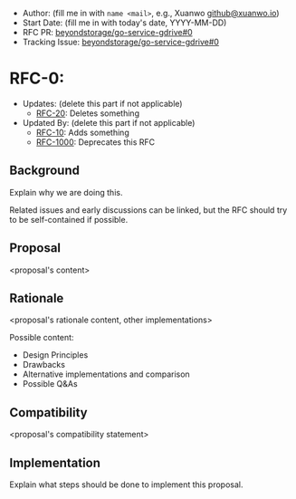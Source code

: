 - Author: (fill me in with `name <mail>`, e.g., Xuanwo <github@xuanwo.io>)
- Start Date: (fill me in with today's date, YYYY-MM-DD)
- RFC PR: [beyondstorage/go-service-gdrive#0](https://github.com/rgglez/go-service-gdrive/issues/0)
- Tracking Issue: [beyondstorage/go-service-gdrive#0](https://github.com/rgglez/go-service-gdrive/issues/0)

# RFC-0: <proposal name>

- Updates: (delete this part if not applicable)
  - [RFC-20](./20-abc): Deletes something
- Updated By: (delete this part if not applicable)
  - [RFC-10](./10-do-be-do-be-do): Adds something
  - [RFC-1000](./1000-lalala): Deprecates this RFC

## Background

Explain why we are doing this.

Related issues and early discussions can be linked, but the RFC should try to be self-contained if possible.

## Proposal

<proposal's content>

## Rationale

<proposal's rationale content, other implementations>

Possible content:

- Design Principles
- Drawbacks
- Alternative implementations and comparison
- Possible Q&As

## Compatibility

<proposal's compatibility statement>

## Implementation

Explain what steps should be done to implement this proposal.
